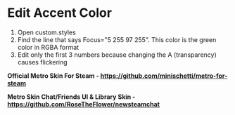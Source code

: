 #                                                                    Edit Accent Color
1. Open custom.styles
2. Find the line that says Focus="5 255 97 255". This color is the green color in RGBA format
3. Edit only the first 3 numbers because changing the A (transparency) causes flickering

**Official Metro Skin For Steam - https://github.com/minischetti/metro-for-steam**

**Metro Skin Chat/Friends UI & Library Skin - https://github.com/RoseTheFlower/newsteamchat**
